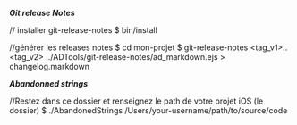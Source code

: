 ***Git release Notes***

// installer git-release-notes
$ bin/install

//générer les releases notes
$ cd mon-projet
$ git-release-notes <tag_v1>..<tag_v2> ../ADTools/git-release-notes/ad_markdown.ejs > changelog.markdown

***Abandonned strings***

//Restez dans ce dossier et renseignez le path de votre projet iOS (le dossier)
$ ./AbandonedStrings /Users/your-username/path/to/source/code